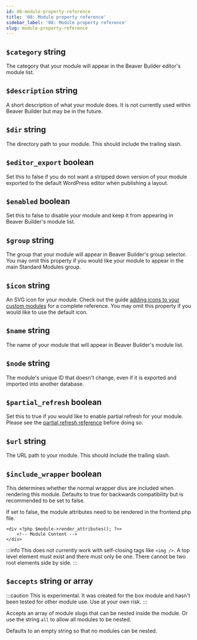 ```yaml
---
id: 08-module-property-reference
title: '08: Module property reference'
sidebar_label: '08: Module property reference'
slug: module-property-reference
---
```



## `$category` string

The category that your module will appear in the Beaver Builder editor's
module list.

## `$description` string

A short description of what your module does. It is not currently used within
Beaver Builder but may be in the future.

## `$dir` string

The directory path to your module. This should include the trailing slash.

## `$editor_export` boolean

Set this to false if you do not want a stripped down version of your module
exported to the default WordPress editor when publishing a layout.

## `$enabled` boolean

Set this to false to disable your module and keep it from appearing in Beaver
Builder's module list.

## `$group` string

The group that your module will appear in Beaver Builder's group selector. You
may omit this property if you would like your module to appear in the main
Standard Modules group.

## `$icon` string

An SVG icon for your module. Check out the guide [adding icons to your custom modules](/beaver-builder/developer/tutorials-guides/add-icons-to-your-custom-modules.md) for a complete reference. You may omit this property if you would
like to use the default icon.

## `$name` string

The name of your module that will appear in Beaver Builder's module list.

## `$node` string

The module's unique ID that doesn't change, even if it is exported and
imported into another database.

## `$partial_refresh` boolean

Set this to true if you would like to enable partial refresh for your module.
Please see the [partial refresh reference](17-partial-refresh-reference.md) before doing so.

## `$url` string

The URL path to your module. This should include the trailing slash.

## `$include_wrapper` boolean
This determines whether the normal wrapper divs are included when rendering this module.  Defaults to true for backwards compatibility but is recommended to be set to false.

If set to false, the module attributes need to be rendered in the frontend.php file.

```
<div <?php $module->render_attributes(); ?>>
	<!-- Module Content -->
</div>
```

:::info 
This does not currently work with self-closing tags like `<img />`. A top level element must exist and there must only be one. There cannot be two root elements side by side. 
:::

## `$accepts` string or array
:::caution
This is experimental.  It was created for the box module and hasn't been tested for other module use. Use at your own risk.
:::

Accepts an array of module slugs that can be nested inside the module.  Or use the string `all` to allow all modules to be nested.  

Defaults to an empty string so that no modules can be nested.
